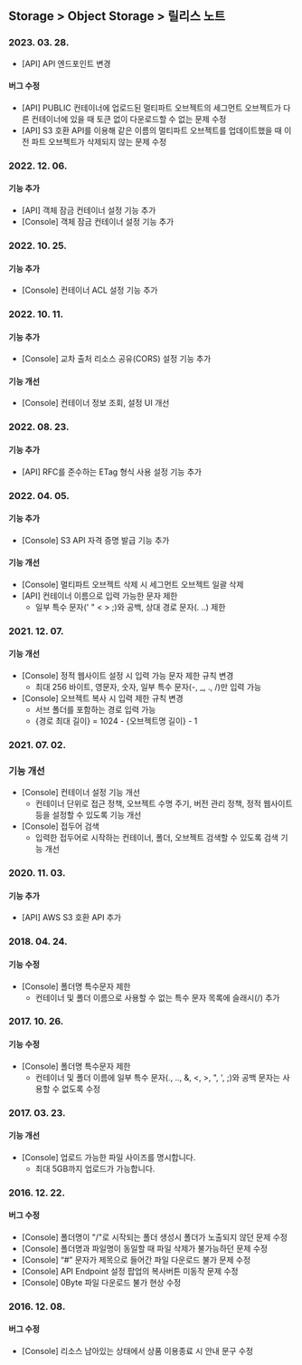 ## Storage > Object Storage > 릴리스 노트

### 2023. 03. 28.
* [API] API 엔드포인트 변경

#### 버그 수정
* [API] PUBLIC 컨테이너에 업로드된 멀티파트 오브젝트의 세그먼트 오브젝트가 다른 컨테이너에 있을 때 토큰 없이 다운로드할 수 없는 문제 수정
* [API] S3 호환 API를 이용해 같은 이름의 멀티파트 오브젝트를 업데이트했을 때 이전 파트 오브젝트가 삭제되지 않는 문제 수정

### 2022. 12. 06.
#### 기능 추가
* [API] 객체 잠금 컨테이너 설정 기능 추가
* [Console] 객체 잠금 컨테이너 설정 기능 추가

### 2022. 10. 25.
#### 기능 추가
* [Console] 컨테이너 ACL 설정 기능 추가

### 2022. 10. 11.
#### 기능 추가
* [Console] 교차 출처 리소스 공유(CORS) 설정 기능 추가

#### 기능 개선
* [Console] 컨테이너 정보 조회, 설정 UI 개선

### 2022. 08. 23.
#### 기능 추가
* [API] RFC를 준수하는 ETag 형식 사용 설정 기능 추가

### 2022. 04. 05.
#### 기능 추가
* [Console] S3 API 자격 증명 발급 기능 추가

#### 기능 개선
* [Console] 멀티파트 오브젝트 삭제 시 세그먼트 오브젝트 일괄 삭제
* [API] 컨테이너 이름으로 입력 가능한 문자 제한
    * 일부 특수 문자(' " < > ;)와 공백, 상대 경로 문자(. ..) 제한

### 2021. 12. 07.
#### 기능 개선
* [Console] 정적 웹사이트 설정 시 입력 가능 문자 제한 규칙 변경
    * 최대 256 바이트, 영문자, 숫자, 일부 특수 문자(-, _, ., /)만 입력 가능
* [Console] 오브젝트 복사 시 입력 제한 규칙 변경
    * 서브 폴더를 포함하는 경로 입력 가능
    * {경로 최대 길이} = 1024 - {오브젝트명 길이} - 1

### 2021. 07. 02.
### 기능 개선
* [Console] 컨테이너 설정 기능 개선
    * 컨테이너 단위로 접근 정책, 오브젝트 수명 주기, 버전 관리 정책, 정적 웹사이트 등을 설정할 수 있도록 기능 개선
* [Console] 접두어 검색
    * 입력한 접두어로 시작하는 컨테이너, 폴더, 오브젝트 검색할 수 있도록 검색 기능 개선

### 2020. 11. 03.
#### 기능 추가
* [API] AWS S3 호환 API 추가

### 2018. 04. 24.
#### 기능 수정
* [Console] 폴더명 특수문자 제한
    * 컨테이너 및 폴더 이름으로 사용할 수 없는 특수 문자 목록에 슬래시(/) 추가

### 2017. 10. 26.
#### 기능 수정
* [Console] 폴더명 특수문자 제한
    * 컨테이너 및 폴더 이름에 일부 특수 문자(., .., &, <, >, ", ', ;)와 공백 문자는 사용할 수 없도록 수정

### 2017. 03. 23.
#### 기능 개선
* [Console] 업로드 가능한 파일 사이즈를 명시합니다.
	* 최대 5GB까지 업로드가 가능합니다.

### 2016. 12. 22.
#### 버그 수정
* [Console] 폴더명이 "/"로 시작되는 폴더 생성시 폴더가 노출되지 않던 문제 수정
* [Console] 폴더명과 파일명이 동일할 때 파일 삭제가 불가능하던 문제 수정
* [Console] “#” 문자가 제목으로 들어간 파일 다운로드 불가 문제 수정
* [Console] API Endpoint 설정 팝업의 복사버튼 미동작 문제 수정
* [Console] 0Byte 파일 다운로드 불가 현상 수정

### 2016. 12. 08.
#### 버그 수정
* [Console] 리소스 남아있는 상태에서 상품 이용종료 시 안내 문구 수정

